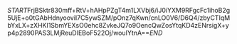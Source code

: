 $START$FrjBSktr830mff+RtV+hAHpPZgT4m1LXVbj6/iJ0iYXM9RFgcFc1ihoB2g5UjE+o0tGAbHdnyooviI7C5ywSZM/pOnz7qKwn/cnLO0V6/D6Q4/zbyCTIqMbYxLX+zXHKI1SbmYEXsO0ehc8ZvkeJQ7o9OencQwZosYtqKD4zENrsigX+yp4p2890PAS3LMjReuDIEBoF522Oj/wouIYtnA==$END$